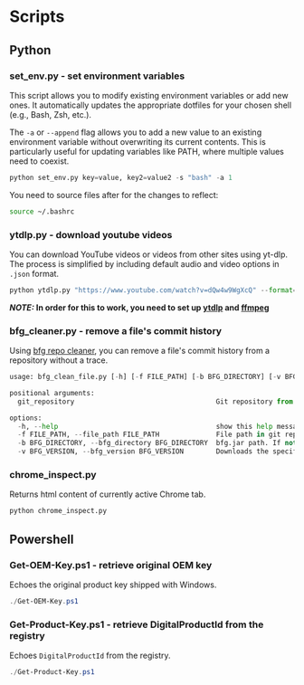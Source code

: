 # Scripts

## Python

### set_env.py - set environment variables

This script allows you to modify existing environment variables or add new ones. It automatically updates the appropriate dotfiles for your chosen shell (e.g., Bash, Zsh, etc.).

The `-a` or `--append` flag allows you to add a new value to an existing environment variable without overwriting its current contents. This is particularly useful for updating variables like PATH, where multiple values need to coexist.

```python
python set_env.py key=value, key2=value2 -s "bash" -a 1
```

You need to source files after for the changes to reflect:

```bash
source ~/.bashrc
```

### ytdlp.py - download youtube videos

You can download YouTube videos or videos from other sites using yt-dlp. The process is simplified by including default audio and video options in `.json` format.

```python
python ytdlp.py "https://www.youtube.com/watch?v=dQw4w9WgXcQ" --format="audio"
```

**_NOTE:_ In order for this to work, you need to set up [ytdlp](https://github.com/yt-dlp/yt-dlp/wiki/Installation) and [ffmpeg](https://ffmpeg.org/download.html)**

### bfg_cleaner.py - remove a file's commit history

Using [bfg repo cleaner](https://rtyley.github.io/bfg-repo-cleaner/), you can remove a file's commit history from a repository without a trace.

```python
usage: bfg_clean_file.py [-h] [-f FILE_PATH] [-b BFG_DIRECTORY] [-v BFG_VERSION] git_repository

positional arguments:
  git_repository                                   Git repository from which to erase file history.

options:
  -h, --help                                       show this help message and exit
  -f FILE_PATH, --file_path FILE_PATH              File path in git repository.
  -b BFG_DIRECTORY, --bfg_directory BFG_DIRECTORY  bfg.jar path. If not specified, base directory will be used by default.
  -v BFG_VERSION, --bfg_version BFG_VERSION        Downloads the specified version of bfg if the relevant bfg.jar file is not already present.
```

### chrome_inspect.py

Returns html content of currently active Chrome tab.

``` python
python chrome_inspect.py
```

## Powershell

### Get-OEM-Key.ps1 - retrieve original OEM key

Echoes the original product key shipped with Windows.

```powershell
./Get-OEM-Key.ps1
```

### Get-Product-Key.ps1 - retrieve DigitalProductId from the registry

Echoes `DigitalProductId` from the registry.

```powershell
./Get-Product-Key.ps1
```
